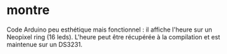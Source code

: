 # montre
Code Arduino peu esthétique mais fonctionnel : il affiche l'heure sur un Neopixel ring (16 leds).
L'heure peut être récupérée à la compilation et est maintenue sur un DS3231.

